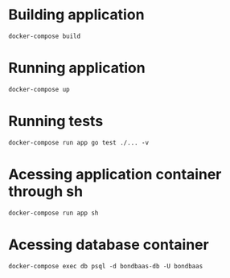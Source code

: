 # Building application
`docker-compose build`

# Running application
`docker-compose up`

# Running tests
`docker-compose run app go test ./... -v`

# Acessing application container through sh
`docker-compose run app sh`

# Acessing database container
`docker-compose exec db psql -d bondbaas-db -U bondbaas`

